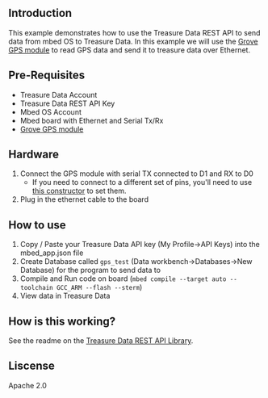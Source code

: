 ## Introduction
This example demonstrates how to use the Treasure Data REST API to send data from mbed OS to Treasure Data. In this example we will use the [Grove GPS module](https://os.mbed.com/components/Grove-GPS/) to read GPS data and send it to treasure data over Ethernet. 

## Pre-Requisites
- Treasure Data Account
- Treasure Data REST API Key
- Mbed OS Account
- Mbed board with Ethernet and Serial Tx/Rx
- [Grove GPS module](https://os.mbed.com/components/Grove-GPS/) 

## Hardware 
1. Connect the GPS module with serial TX connected to D1 and RX to D0
   - If you need to connect to a different set of pins, you'll need to use [this constructor](https://github.com/ARMmbed/pp-td-gps/blob/master/main.cpp#L25) to set them.
1. Plug in the ethernet cable to the board

## How to use
1) Copy / Paste your Treasure Data API key (My Profile->API Keys) into the mbed_app.json file
1) Create Database called `gps_test` (Data workbench->Databases->New Database) for the program to send data to
1) Compile and Run code on board (`mbed compile --target auto --toolchain GCC_ARM --flash --sterm`)
1) View data in Treasure Data

## How is this working?
See the readme on the [Treasure Data REST API Library](https://github.com/blackstoneengineering/mbed-os-treasuredata-rest).

## Liscense
Apache 2.0
